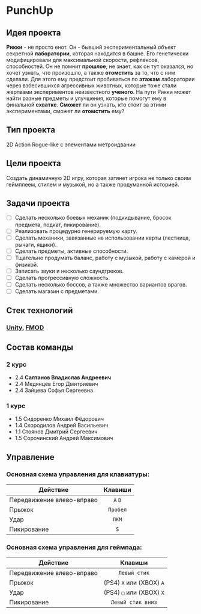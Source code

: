 # PunchUp

## Идея проекта
**Рикки** - не просто енот. Он - бывший экспериментальный объект секретной **лаборатории**, которая находится в башне. Его генетически модифицировали для максимальной скорости, рефлексов, способностей. Он не помнит **прошлое**, не знает, как он тут оказался, но хочет узнать, что произошло, а также **отомстить** за то, что с ним сделали. Для этого ему предстоит пробиваться по **этажам** лаборатории через взбесившихся агрессивных животных, которые тоже стали жертвами экспериментов неизвестного **ученого**. На пути Рикки может найти разные предметы и улучшения, которые помогут ему в финальной **схватке**. **Сможет** ли он узнать, кто стоит за этими экспериментами, сможет ли **отомстить** ему?

## Тип проекта
2D Action Rogue-like с элементами метроидвании

## Цели проекта
Создать динамичную 2D игру, которая затянет игрока не только своим геймплеем, стилем и музыкой, но а также продуманной историей. 

## Задачи проекта
- [ ] Сделать несколько боевых механик (подкидывание,
бросок предмета, подкат, пикирование).
- [ ] Реализовать процедурно генерируемую карту.
- [ ] Сделать механики, завязанные на использовании
карты (лестница, рычаги, ящики).
- [ ] Сделать предметы, активные способности.
- [ ] Тщательно продумать баланс, работу с музыкой,
работу с камерой и физикой.
- [ ] Записать звуки и несколько саундтреков.
- [ ] Сделать прогрессивную сложность.
- [ ] Сделать несколько боссов, а также множество
вариантов врагов.
- [ ] Сделать магазин с предметами.
  
## Стек технологий
### [Unity](https://unity.com/), [FMOD](https://www.fmod.com/)

## Состав команды
### 2 курс
- 2.4 **Салтанов Владислав Андреевич**
- 2.4 Медянцев Егор Дмитриевич
- 2.4 Зайцева Софья Сергеевна
### 1 курс
- 1.5 Сидоренко Михаил Фёдорович
- 1.4 Скородилов Андрей Васильевич
- 1.1 Стоянов Дмитрий Сергеевич
- 1.5 Сорочинский Андрей Максимович

## Управление
### Основная схема управления для клавиатуры:
|    Действие   |    Клавиши    |
| ------------- |:-------------:|
| Передвижение влево-вправо     | `A` `D`     |
| Прыжок     | `Пробел`     |
| Удар      | `ЛКМ`     |
| Пикирование | `S` |

### Основная схема управления для геймпада:
|    Действие   |    Клавиши    |
| ------------- |:-------------:|
| Передвижение влево-вправо     | `Левый стик`     |
| Прыжок     | (PS4) `X` или (XBOX) `A`     |
| Удар      | (PS4) `▢` или (XBOX) `X`      |
| Пикирование | `Левый стик вниз` |
